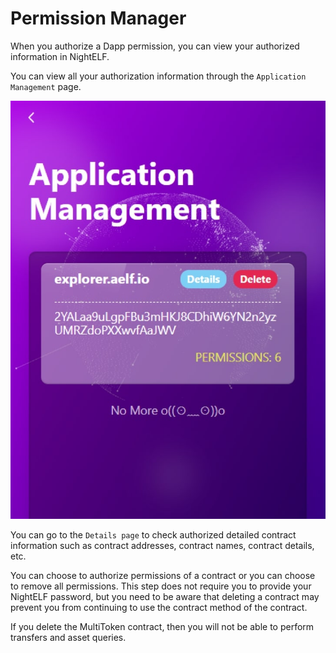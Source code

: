 # Permission Manager

When you authorize a Dapp permission, you can view your authorized information in NightELF.

You can view all your authorization information through the `Application Management` page.

![Permission Manager](../.gitbook/assets/application.jpg)

You can go to the `Details page` to check authorized detailed contract information such as contract addresses, contract names, contract details, etc.

You can choose to authorize permissions of a contract or you can choose to remove all permissions. This step does not require you to provide your NightELF password, but you need to be aware that deleting a contract may prevent you from continuing to use the contract method of the contract.

If you delete the MultiToken contract, then you will not be able to perform transfers and asset queries.

